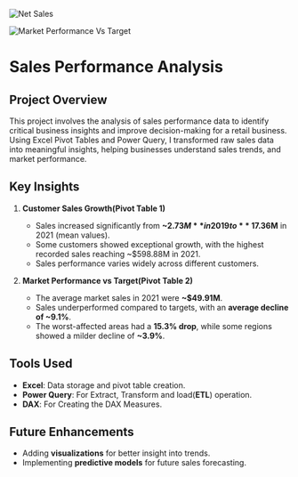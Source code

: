 ![Net Sales](https://github.com/user-attachments/assets/ac1e277a-c457-4bbe-84f2-9a3a9b21bfcb)


![Market Performance Vs Target](https://github.com/user-attachments/assets/8edf71e0-cae0-4718-a6e3-9725e0a7a4ef)

# Sales Performance Analysis

## Project Overview
This project involves the analysis of sales performance data to identify critical business insights and improve decision-making for a retail business. Using Excel Pivot Tables and Power Query, I transformed raw sales data into meaningful insights, helping businesses understand  sales trends, and market performance.

## Key Insights
1. **Customer Sales Growth(Pivot Table 1)**
   - Sales increased significantly from **~$2.73M** in 2019 to **~$17.36M** in 2021 (mean values).
   - Some customers showed exceptional growth, with the highest recorded sales reaching ~$598.88M in 2021.
   - Sales performance varies widely across different customers.

2. **Market Performance vs Target(Pivot Table 2)**
   - The average market sales in 2021 were **~$49.91M**.
   - Sales underperformed compared to targets, with an **average decline of ~9.1%**.
   - The worst-affected areas had a **15.3% drop**, while some regions showed a milder decline of **~3.9%**.

## Tools Used
- **Excel**: Data storage and pivot table creation.
- **Power Query**: For Extract, Transform and load(**ETL**) operation.
- **DAX**: For Creating the DAX Measures.

## Future Enhancements
- Adding **visualizations** for better insight into trends.
- Implementing **predictive models** for future sales forecasting.
